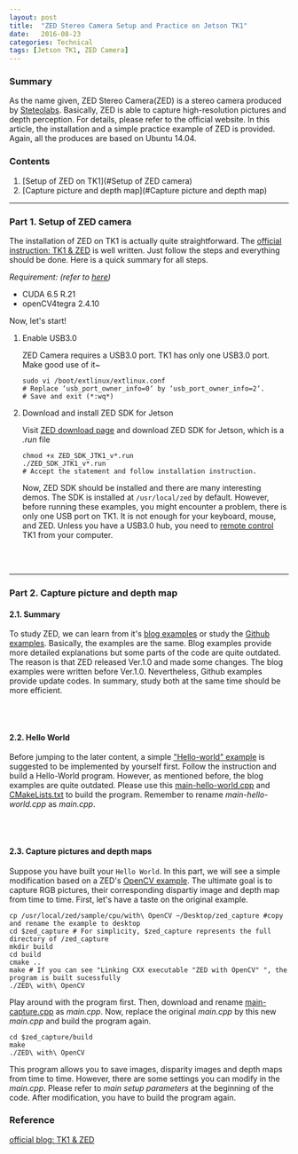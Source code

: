 ```yaml
---
layout: post
title:  "ZED Stereo Camera Setup and Practice on Jetson TK1"
date:   2016-08-23
categories: Technical
tags: [Jetson TK1, ZED Camera]
---
```


### Summary

As the name given, ZED Stereo Camera(ZED) is a stereo camera produced by [Steteolabs](https://www.stereolabs.com/). Basically, ZED is able to capture high-resolution pictures and depth perception. For details, please refer to the official website. In this article, the installation and a simple practice example of ZED is provided. Again, all the produces are based on Ubuntu 14.04.

### Contents

1. [Setup of ZED on TK1](#Setup of ZED camera)
2. [Capture picture and depth map](#Capture picture and depth map)

___
<a name = "Setup of ZED camera"></a>
### Part 1. Setup of ZED camera

The installation of ZED on TK1 is actually quite straightforward. The [official instruction: TK1 & ZED](https://www.stereolabs.com/blog/index.php/2015/09/24/getting-started-with-jetson-tk1-and-zed/) is well written. Just follow the steps and everything should be done. Here is a quick summary for all steps. 

*Requirement: (refer to [here](https://huangying-zhan.github.io/2016/08/16/Caffe-installation-and-practice-on-Jetson-TK1.html#Caffe%20installation%20on%20TK1))*

* CUDA 6.5 R.21
* openCV4tegra 2.4.10

Now, let's start!

1. Enable USB3.0
	
    ZED Camera requires a USB3.0 port. TK1 has only one USB3.0 port. Make good use of it~

    ```
    sudo vi /boot/extlinux/extlinux.conf
    # Replace ‘usb_port_owner_info=0‘ by ‘usb_port_owner_info=2‘.
    # Save and exit (*:wq*)
    ```

2. Download and install ZED SDK for Jetson

	Visit [ZED download page](https://www.stereolabs.com/developers/#download_anchor) and download ZED SDK for Jetson, which is a *.run* file
    
    ```
    chmod +x ZED_SDK_JTK1_v*.run
	./ZED_SDK_JTK1_v*.run
    # Accept the statement and follow installation instruction.
    ```

	Now, ZED SDK should be installed and there are many interesting demos. The SDK is installed at `/usr/local/zed` by default. However, before running these examples, you might encounter a problem, there is only one USB port on TK1. It is not enough for your keyboard, mouse, and ZED. Unless you have a USB3.0 hub, you need to [remote control](https://huangying-zhan.github.io/2016/09/13/Linux-cheat-sheet.html#Remote) TK1 from your computer. 

<br></br>
___

<a name="Capture picture and depth map"></a>
### Part 2. Capture picture and depth map

#### 2.1. Summary
To study ZED, we can learn from it's [blog examples](https://www.stereolabs.com/blog/) or study the [Github examples](https://github.com/stereolabs). Basically, the examples are the same. Blog examples provide more detailed explanations but some parts of the code are quite outdated. The reason is that ZED released Ver.1.0 and made some changes. The blog examples were written before Ver.1.0. Nevertheless, Github examples provide update codes. In summary, study both at the same time should be more efficient. 

<br></br>

#### 2.2. Hello World
Before jumping to the later content, a simple ["Hello-world" example](https://www.stereolabs.com/blog/index.php/2015/07/15/hello-world/) is suggested to be implemented by yourself first. Follow the instruction and build a Hello-World program. However, as mentioned before, the blog examples are quite outdated. Please use this [main-hello-world.cpp](/home/jzhan/github/huangying-zhan.github.io/public/post_resource/Technical/ZED_stereo_camera_setup_and_practice_on_Jetson_TK1/main-hello-world.cpp) and [CMakeLists.txt](/home/jzhan/github/huangying-zhan.github.io/public/post_resource/Technical/ZED_stereo_camera_setup_and_practice_on_Jetson_TK1/CMakeLists.txt) to build the program. Remember to rename *main-hello-world.cpp* as *main.cpp*.

<br></br>

#### 2.3. Capture pictures and depth maps
Suppose you have built your `Hello World`. In this part, we will see a simple modification based on a ZED's [OpenCV example](https://github.com/stereolabs/zed-opencv). The ultimate goal is to capture RGB pictures, their corresponding dispartiy image and depth map from time to time. First, let's have a taste on the original example.

```
cp /usr/local/zed/sample/cpu/with\ OpenCV ~/Desktop/zed_capture #copy and rename the example to desktop
cd $zed_capture # For simplicity, $zed_capture represents the full directory of /zed_capture
mkdir build
cd build
cmake ..
make # If you can see "Linking CXX executable "ZED with OpenCV" ", the program is built sucessfully
./ZED\ with\ OpenCV
```

Play around with the program first. Then, download and rename [main-capture.cpp](/home/jzhan/github/huangying-zhan.github.io/public/post_resource/Technical/ZED_stereo_camera_setup_and_practice_on_Jetson_TK1/main-capture.cpp) as *main.cpp*.
Now, replace the original *main.cpp* by this new *main.cpp* and build the program again.

```
cd $zed_capture/build
make
./ZED\ with\ OpenCV
```

This program allows you to save images, disparity images and depth maps from time to time. However, there are some settings you can modify in the *main.cpp*. Please refer to *main setup parameters* at the beginning of the code. After modification, you have to build the program again.



### Reference


[official blog: TK1 & ZED](https://www.stereolabs.com/blog/index.php/2015/09/24/getting-started-with-jetson-tk1-and-zed/)    
